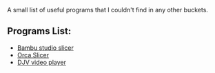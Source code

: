 A small list of useful programs that I couldn't find in any other buckets.

## Programs List:
- [Bambu studio slicer](https://github.com/bambulab/BambuStudio/)
- [Orca Slicer](https://github.com/SoftFever/OrcaSlicer/releases)
- [DJV video player](https://github.com/darbyjohnston/DJV/)
